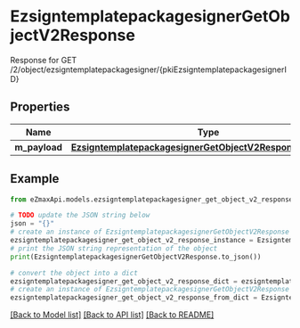 # EzsigntemplatepackagesignerGetObjectV2Response

Response for GET /2/object/ezsigntemplatepackagesigner/{pkiEzsigntemplatepackagesignerID}

## Properties

Name | Type | Description | Notes
------------ | ------------- | ------------- | -------------
**m_payload** | [**EzsigntemplatepackagesignerGetObjectV2ResponseMPayload**](EzsigntemplatepackagesignerGetObjectV2ResponseMPayload.md) |  | 

## Example

```python
from eZmaxApi.models.ezsigntemplatepackagesigner_get_object_v2_response import EzsigntemplatepackagesignerGetObjectV2Response

# TODO update the JSON string below
json = "{}"
# create an instance of EzsigntemplatepackagesignerGetObjectV2Response from a JSON string
ezsigntemplatepackagesigner_get_object_v2_response_instance = EzsigntemplatepackagesignerGetObjectV2Response.from_json(json)
# print the JSON string representation of the object
print(EzsigntemplatepackagesignerGetObjectV2Response.to_json())

# convert the object into a dict
ezsigntemplatepackagesigner_get_object_v2_response_dict = ezsigntemplatepackagesigner_get_object_v2_response_instance.to_dict()
# create an instance of EzsigntemplatepackagesignerGetObjectV2Response from a dict
ezsigntemplatepackagesigner_get_object_v2_response_from_dict = EzsigntemplatepackagesignerGetObjectV2Response.from_dict(ezsigntemplatepackagesigner_get_object_v2_response_dict)
```
[[Back to Model list]](../README.md#documentation-for-models) [[Back to API list]](../README.md#documentation-for-api-endpoints) [[Back to README]](../README.md)


